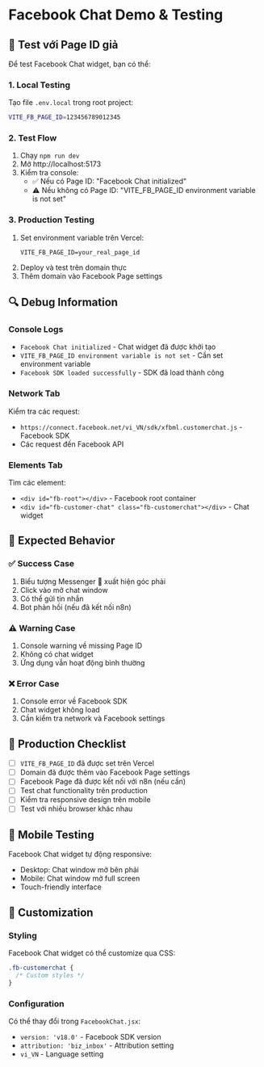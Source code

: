 # Facebook Chat Demo & Testing

## 🧪 Test với Page ID giả

Để test Facebook Chat widget, bạn có thể:

### 1. Local Testing
Tạo file `.env.local` trong root project:
```bash
VITE_FB_PAGE_ID=123456789012345
```

### 2. Test Flow
1. Chạy `npm run dev`
2. Mở http://localhost:5173
3. Kiểm tra console:
   - ✅ Nếu có Page ID: "Facebook Chat initialized"
   - ⚠️ Nếu không có Page ID: "VITE_FB_PAGE_ID environment variable is not set"

### 3. Production Testing
1. Set environment variable trên Vercel:
   ```
   VITE_FB_PAGE_ID=your_real_page_id
   ```
2. Deploy và test trên domain thực
3. Thêm domain vào Facebook Page settings

## 🔍 Debug Information

### Console Logs
- `Facebook Chat initialized` - Chat widget đã được khởi tạo
- `VITE_FB_PAGE_ID environment variable is not set` - Cần set environment variable
- `Facebook SDK loaded successfully` - SDK đã load thành công

### Network Tab
Kiểm tra các request:
- `https://connect.facebook.net/vi_VN/sdk/xfbml.customerchat.js` - Facebook SDK
- Các request đến Facebook API

### Elements Tab
Tìm các element:
- `<div id="fb-root"></div>` - Facebook root container
- `<div id="fb-customer-chat" class="fb-customerchat"></div>` - Chat widget

## 🎯 Expected Behavior

### ✅ Success Case
1. Biểu tượng Messenger 💬 xuất hiện góc phải
2. Click vào mở chat window
3. Có thể gửi tin nhắn
4. Bot phản hồi (nếu đã kết nối n8n)

### ⚠️ Warning Case
1. Console warning về missing Page ID
2. Không có chat widget
3. Ứng dụng vẫn hoạt động bình thường

### ❌ Error Case
1. Console error về Facebook SDK
2. Chat widget không load
3. Cần kiểm tra network và Facebook settings

## 🚀 Production Checklist

- [ ] `VITE_FB_PAGE_ID` đã được set trên Vercel
- [ ] Domain đã được thêm vào Facebook Page settings
- [ ] Facebook Page đã được kết nối với n8n (nếu cần)
- [ ] Test chat functionality trên production
- [ ] Kiểm tra responsive design trên mobile
- [ ] Test với nhiều browser khác nhau

## 📱 Mobile Testing

Facebook Chat widget tự động responsive:
- Desktop: Chat window mở bên phải
- Mobile: Chat window mở full screen
- Touch-friendly interface

## 🔧 Customization

### Styling
Facebook Chat widget có thể customize qua CSS:
```css
.fb-customerchat {
  /* Custom styles */
}
```

### Configuration
Có thể thay đổi trong `FacebookChat.jsx`:
- `version: 'v18.0'` - Facebook SDK version
- `attribution: 'biz_inbox'` - Attribution setting
- `vi_VN` - Language setting
